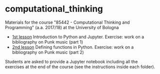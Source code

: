 # computational_thinking
Materials for the course "85442 - Computational Thinking and Programming" (a.a. 2017/18) at the University of Bologna

 * [1st lesson](https://github.com/marilenadaquino/computational_thinking/tree/master/1_lesson) Introduction to Python and Jupyter. Exercise: work on a bibliography on Punk music (part 1)
 * [2nd lesson](https://github.com/marilenadaquino/computational_thinking/tree/master/2_lesson) Defining functions in Python. Exercise: work on a bibliography on Punk music (part 2)

Students are asked to provide a Jupyter notebook including all the exercises at the end of the course (see the instructions inside each folder).